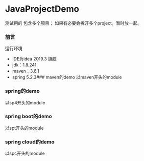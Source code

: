 # JavaProjectDemo
测试用的
包含多个项目；
如果有必要会拆开多个project，暂时放一起。
### 前言
运行环境
- IDE为idea 2019.3 旗舰
- jdk：1.8.241
- maven：3.6.1
- spring 5.2.3### maven的demo
以maven开头的module
### spring的demo
以sp4开头的module
### spring boot的demo
以spt开头的module
### spring cloud的demo
以spc开头的module